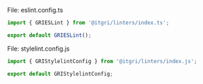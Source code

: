 File: eslint.config.ts

```ts
import { GRIESLint } from '@itgri/linters/index.ts';

export default GRIESLint();
```

File: stylelint.config.js
```js
import { GRIStylelintConfig } from '@itgri/linters/index.js';

export default GRIStylelintConfig;
```
